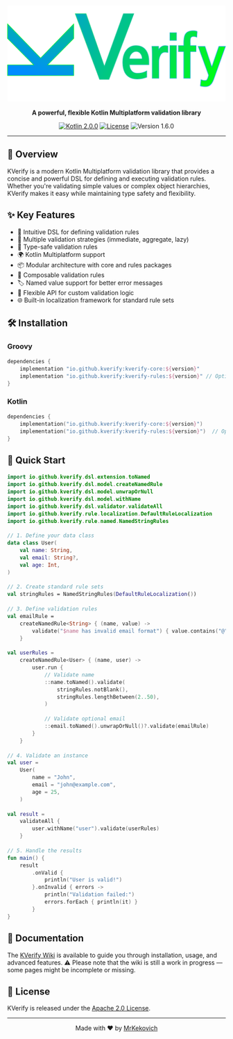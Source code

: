 <p align="center">
  <img src="docs/img/kverify-logo.svg" alt="KVerify Logo">
</p>

<p align="center">
  <strong>A powerful, flexible Kotlin Multiplatform validation library</strong>
</p>

<p align="center">
  <a href="https://kotlinlang.org"><img src="https://img.shields.io/badge/kotlin--multiplatform-2.0.0-blue.svg?logo=kotlin" alt="Kotlin 2.0.0"></a>
  <a href="LICENSE"><img src="https://img.shields.io/badge/License-Apache%202.0-blue.svg" alt="License"></a>
  <img src="https://img.shields.io/badge/Version-1.6.0-blue" alt="Version 1.6.0">
</p>

---

## 🚀 Overview

KVerify is a modern Kotlin Multiplatform validation library that provides a concise and powerful DSL for defining and executing validation rules.  
Whether you're validating simple values or complex object hierarchies, KVerify makes it easy while maintaining type safety and flexibility.

## ✨ Key Features

- 🌟 Intuitive DSL for defining validation rules  
- 🔧 Multiple validation strategies (immediate, aggregate, lazy)  
- 🎯 Type-safe validation rules  
- 🌍 Kotlin Multiplatform support  
- 📦 Modular architecture with core and rules packages  
- 🔄 Composable validation rules  
- 🏷️ Named value support for better error messages  
- 🎨 Flexible API for custom validation logic  
- 🌐 Built-in localization framework for standard rule sets  

## 🛠 Installation

### Groovy
```groovy
dependencies {
    implementation "io.github.kverify:kverify-core:${version}"
    implementation "io.github.kverify:kverify-rules:${version}" // Optional: standard rule sets
}
```

### Kotlin
```kotlin
dependencies {
    implementation("io.github.kverify:kverify-core:${version}")
    implementation("io.github.kverify:kverify-rules:${version}")  // Optional: standard rule sets
}
```

## 📝 Quick Start

```kotlin
import io.github.kverify.dsl.extension.toNamed
import io.github.kverify.dsl.model.createNamedRule
import io.github.kverify.dsl.model.unwrapOrNull
import io.github.kverify.dsl.model.withName
import io.github.kverify.dsl.validator.validateAll
import io.github.kverify.rule.localization.DefaultRuleLocalization
import io.github.kverify.rule.named.NamedStringRules

// 1. Define your data class
data class User(
    val name: String,
    val email: String?,
    val age: Int,
)

// 2. Create standard rule sets
val stringRules = NamedStringRules(DefaultRuleLocalization())

// 3. Define validation rules
val emailRule =
    createNamedRule<String> { (name, value) ->
        validate("$name has invalid email format") { value.contains("@") }
    }

val userRules =
    createNamedRule<User> { (name, user) ->
        user.run {
            // Validate name
            ::name.toNamed().validate(
                stringRules.notBlank(),
                stringRules.lengthBetween(2..50),
            )

            // Validate optional email
            ::email.toNamed().unwrapOrNull()?.validate(emailRule)
        }
    }

// 4. Validate an instance
val user =
    User(
        name = "John",
        email = "john@example.com",
        age = 25,
    )

val result =
    validateAll {
        user.withName("user").validate(userRules)
    }

// 5. Handle the results
fun main() {
    result
        .onValid {
            println("User is valid!")
        }.onInvalid { errors ->
            println("Validation failed:")
            errors.forEach { println(it) }
        }
}
```

## 📖 Documentation

The [KVerify Wiki](https://github.com/KVerify/kverify/wiki) is available to guide you through installation, usage, and advanced features.
⚠️ Please note that the wiki is still a work in progress — some pages might be incomplete or missing.

## 📄 License

KVerify is released under the [Apache 2.0 License](LICENSE).

---

<p align="center"> Made with ❤️ by <a href="https://github.com/mrkekovich">MrKekovich</a> </p>
